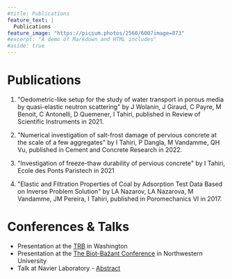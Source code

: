 ```yaml
---
#title: Publications
feature_text: |
  Publications
feature_image: "https://picsum.photos/2560/600?image=873"
#excerpt: "A demo of Markdown and HTML includes"
#aside: true
---
```


# Publications

1. "Oedometric-like setup for the study of water transport in porous media by quasi-elastic neutron scattering" by J Wolanin, J Giraud, C Payre, M Benoit, C Antonelli, D Quemener, I Tahiri, published in Review of Scientific Instruments in 2021.

2. "Numerical investigation of salt-frost damage of pervious concrete at the scale of a few aggregates" by I Tahiri, P Dangla, M Vandamme, QH Vu, published in Cement and Concrete Research in 2022.

3. "Investigation of freeze-thaw durability of pervious concrete" by I Tahiri, Ecole des Ponts Paristech in 2021

4. "Elastic and Filtration Properties of Coal by Adsorption Test Data Based on Inverse Problem Solution" by LA Nazarov, LA Nazarova, M Vandamme, JM Pereira, I Tahiri, published in Poromechanics VI in 2017.

# Conferences & Talks

* Presentation at the [TRB](https://sites.northwestern.edu/biotbazant2021/) in Washington
* Presentation at the [The Biot-Bažant Conference](https://sites.northwestern.edu/biotbazant2021/) in Northwestern University
* Talk at Navier Laboratory - [Abstract](https://navier-lab.fr/agenda/seminaire-navier-ilias-tahiri-doctorant-multi-echelle/)
